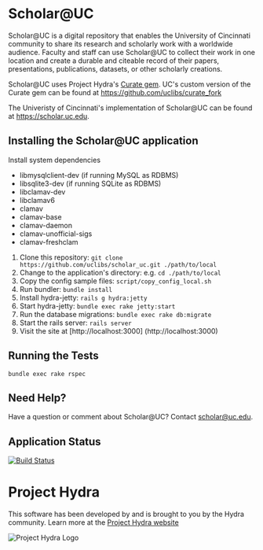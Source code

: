 # Scholar@UC

Scholar@UC is a digital repository that enables the University of Cincinnati community to share its research and scholarly work with a worldwide audience. Faculty and staff can use Scholar@UC to collect their work in one location and create a durable and citeable record of their papers, presentations, publications, datasets, or other scholarly creations.

Scholar@UC uses Project Hydra's [Curate gem](https://github.com/projecthydra-labs/curate).  UC's custom version of the Curate gem can be found at https://github.com/uclibs/curate_fork

The Univeristy of Cincinnati's implementation of Scholar@UC can be found at https://scholar.uc.edu.

## Installing the Scholar@UC application

Install system dependencies
* libmysqlclient-dev (if running MySQL as RDBMS)
* libsqlite3-dev (if running SQLite as RDBMS)
* libclamav-dev 
* libclamav6 
* clamav 
* clamav-base 
* clamav-daemon
* clamav-unofficial-sigs
* clamav-freshclam

1. Clone this repository: `git clone https://github.com/uclibs/scholar_uc.git ./path/to/local`
1. Change to the application's directory: e.g. `cd ./path/to/local`
1. Copy the config sample files: `script/copy_config_local.sh`
1. Run bundler: `bundle install`
1. Install hydra-jetty: `rails g hydra:jetty`
1. Start hydra-jetty: `bundle exec rake jetty:start`
1. Run the database migrations: `bundle exec rake db:migrate`
1. Start the rails server: `rails server`
1. Visit the site at [http://localhost:3000] (http://localhost:3000)
 
## Running the Tests
`bundle exec rake rspec`

## Need Help?

Have a question or comment about Scholar@UC?  Contact scholar@uc.edu.

## Application Status

[![Build Status](https://travis-ci.org/uclibs/scholar_uc.svg?branch=sandbox)](https://travis-ci.org/uclibs/scholar_uc)

# Project Hydra
This software has been developed by and is brought to you by the Hydra community.  Learn more at the
[Project Hydra website](http://projecthydra.org)

![Project Hydra Logo](https://github.com/uvalib/libra-oa/blob/a6564a9e5c13b7873dc883367f5e307bf715d6cf/public/images/powered_by_hydra.png?raw=true)
